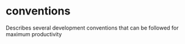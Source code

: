 conventions
===========

Describes several development conventions that can be followed for maximum productivity
